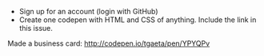 * Sign up for an account (login with GitHub)
* Create one codepen with HTML and CSS of anything. Include the link in this issue.

Made a business card:
http://codepen.io/tgaeta/pen/YPYQPv
